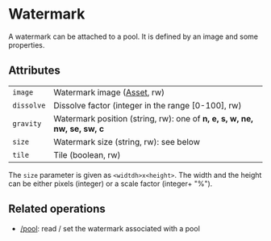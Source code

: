 # Watermark

A watermark can be attached to a pool. It is defined by an image and some properties.

## Attributes

|   |   |
|---|---|
| `image`              | Watermark image ([Asset](/technical/types/asset/asset.html), rw) |
| `dissolve`           | Dissolve factor (integer in the range [0-100], rw) |
| `gravity`            | Watermark position (string, rw): one of **n, e, s, w, ne, nw, se, sw, c** |
| `size`               | Watermark size (string, rw): see below |
| `tile`               | Tile (boolean, rw) |

The `size` parameter is given as `<widtdh>x<height>`. The width and the height can be either pixels (integer)
or a scale factor (integer+ "%").

## Related operations

- [/pool](/technical/api/pool/pool.html): read / set the watermark associated with a pool


